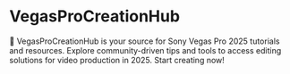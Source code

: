 # VegasProCreationHub
🎥 VegasProCreationHub is your source for Sony Vegas Pro 2025 tutorials and resources. Explore community-driven tips and tools to access editing solutions for video production in 2025. Start creating now!
